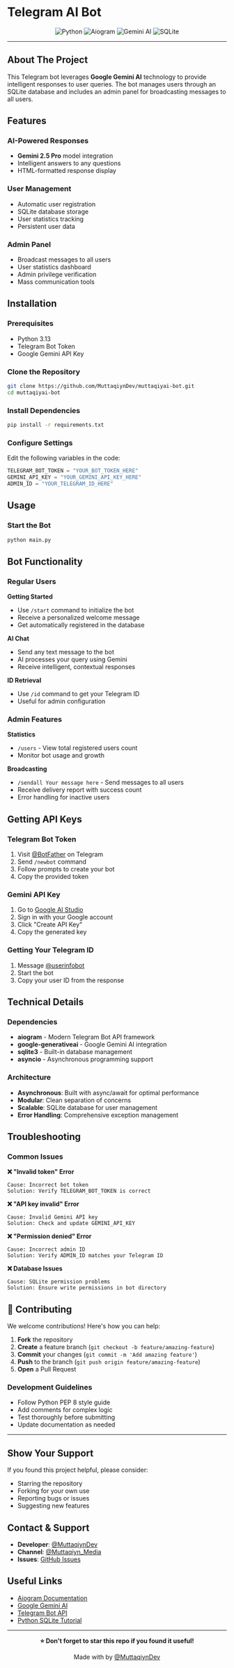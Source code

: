 # Telegram AI Bot

<div align="center">

![Python](https://img.shields.io/badge/Python-3.13-blue.svg)
![Aiogram](https://img.shields.io/badge/Aiogram-3.17.0-green.svg)
![Gemini AI](https://img.shields.io/badge/Gemini-AI-orange.svg)
![SQLite](https://img.shields.io/badge/SQLite-Database-lightblue.svg)

</div>

---

## About The Project

This Telegram bot leverages **Google Gemini AI** technology to provide intelligent responses to user queries. The bot manages users through an SQLite database and includes an admin panel for broadcasting messages to all users.

## Features

### AI-Powered Responses
- **Gemini 2.5 Pro** model integration
- Intelligent answers to any questions
- HTML-formatted response display

### User Management
- Automatic user registration
- SQLite database storage
- User statistics tracking
- Persistent user data

### Admin Panel
- Broadcast messages to all users
- User statistics dashboard
- Admin privilege verification
- Mass communication tools

## Installation

### Prerequisites
- Python 3.13
- Telegram Bot Token
- Google Gemini API Key

### Clone the Repository
```bash
git clone https://github.com/MuttaqiynDev/muttaqiyai-bot.git
cd muttaqiyai-bot
```

### Install Dependencies
```bash
pip install -r requirements.txt
```

### Configure Settings
Edit the following variables in the code:
```python
TELEGRAM_BOT_TOKEN = "YOUR_BOT_TOKEN_HERE"
GEMINI_API_KEY = "YOUR_GEMINI_API_KEY_HERE"  
ADMIN_ID = "YOUR_TELEGRAM_ID_HERE"
```

## Usage

### Start the Bot
```bash
python main.py
```

## Bot Functionality

### Regular Users

**Getting Started**
- Use `/start` command to initialize the bot
- Receive a personalized welcome message
- Get automatically registered in the database

**AI Chat**
- Send any text message to the bot
- AI processes your query using Gemini
- Receive intelligent, contextual responses

**ID Retrieval**
- Use `/id` command to get your Telegram ID
- Useful for admin configuration

### Admin Features

**Statistics**
- `/users` - View total registered users count
- Monitor bot usage and growth

**Broadcasting**
- `/sendall Your message here` - Send messages to all users
- Receive delivery report with success count
- Error handling for inactive users

## Getting API Keys

### Telegram Bot Token
1. Visit [@BotFather](https://t.me/botfather) on Telegram
2. Send `/newbot` command
3. Follow prompts to create your bot
4. Copy the provided token

### Gemini API Key
1. Go to [Google AI Studio](https://makersuite.google.com/app/apikey)
2. Sign in with your Google account
3. Click "Create API Key"
4. Copy the generated key

### Getting Your Telegram ID
1. Message [@userinfobot](https://t.me/userinfobot)
2. Start the bot
3. Copy your user ID from the response

## Technical Details

### Dependencies
- **aiogram** - Modern Telegram Bot API framework
- **google-generativeai** - Google Gemini AI integration
- **sqlite3** - Built-in database management
- **asyncio** - Asynchronous programming support

### Architecture
- **Asynchronous**: Built with async/await for optimal performance
- **Modular**: Clean separation of concerns
- **Scalable**: SQLite database for user management
- **Error Handling**: Comprehensive exception management

## Troubleshooting

### Common Issues

**❌ "Invalid token" Error**
```
Cause: Incorrect bot token
Solution: Verify TELEGRAM_BOT_TOKEN is correct
```

**❌ "API key invalid" Error**
```
Cause: Invalid Gemini API key
Solution: Check and update GEMINI_API_KEY
```

**❌ "Permission denied" Error**
```
Cause: Incorrect admin ID
Solution: Verify ADMIN_ID matches your Telegram ID
```

**❌ Database Issues**
```
Cause: SQLite permission problems
Solution: Ensure write permissions in bot directory
```

## 🤝 Contributing

We welcome contributions! Here's how you can help:

1. **Fork** the repository
2. **Create** a feature branch (`git checkout -b feature/amazing-feature`)
3. **Commit** your changes (`git commit -m 'Add amazing feature'`)
4. **Push** to the branch (`git push origin feature/amazing-feature`)
5. **Open** a Pull Request

### Development Guidelines
- Follow Python PEP 8 style guide
- Add comments for complex logic
- Test thoroughly before submitting
- Update documentation as needed

---

## Show Your Support

If you found this project helpful, please consider:
- Starring the repository
- Forking for your own use
- Reporting bugs or issues
- Suggesting new features

## Contact & Support

- **Developer**: [@MuttaqiynDev](https://t.me/MuttaqiynDev)
- **Channel**: [@Muttaqiyn_Media](https://t.me/MuttaqiynDev_uz)
- **Issues**: [GitHub Issues](https://github.com/MuttaqiyndDev/muttaqiyai-bot/issues)

## Useful Links

- [Aiogram Documentation](https://docs.aiogram.dev/)
- [Google Gemini AI](https://deepmind.google/technologies/gemini/)
- [Telegram Bot API](https://core.telegram.org/bots/api)
- [Python SQLite Tutorial](https://docs.python.org/3/library/sqlite3.html)

---

<div align="center">

**⭐ Don't forget to star this repo if you found it useful!**

Made with by [@MuttaqiynDev](https://t.me/MuttaqiynDev)

</div>
